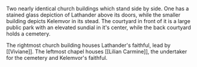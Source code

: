 Two nearly identical church buildings which stand side by side. One has a stained glass depiction of Lathander above its doors, while the smaller building depicts Kelemvor in its stead. The courtyard in front of it is a large public park with an elevated sundial in it's center, while the back courtyard holds a cemetery.

The rightmost church building houses Lathander's faithful, lead by [[Viviane]]. 
The leftmost chapel houses [[Lilian Carmine]], the undertaker for the cemetery and Kelemvor's faithful.